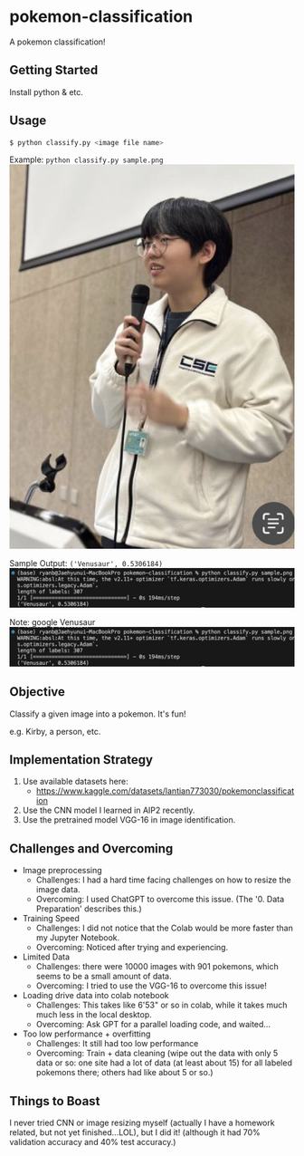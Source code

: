 # pokemon-classification
A pokemon classification!

## Getting Started

Install python & etc.

## Usage

```bash
$ python classify.py <image file name>
```

Example: `python classify.py sample.png`
![Sample Image](sample.png)

Sample Output: `('Venusaur', 0.5306184)`
![Sample Output](sample_output.png)

Note: google Venusaur
![Venusaur Image](sample_output.png)

## Objective

Classify a given image into a pokemon. It's fun!

e.g. Kirby, a person, etc.

## Implementation Strategy

1. Use available datasets here:
   <!-- - https://www.kaggle.com/datasets/hlrhegemony/pokemon-image-dataset -->
   - https://www.kaggle.com/datasets/lantian773030/pokemonclassification
2. Use the CNN model I learned in AIP2 recently.
3. Use the pretrained model VGG-16 in image identification.

## Challenges and Overcoming

- Image preprocessing
  - Challenges: I had a hard time facing challenges on how to resize the image data.
  - Overcoming: I used ChatGPT to overcome this issue. (The '0. Data Preparation' describes this.)
- Training Speed
  - Challenges: I did not notice that the Colab would be more faster than my Jupyter Notebook.
  - Overcoming: Noticed after trying and experiencing.
- Limited Data
  - Challenges: there were 10000 images with 901 pokemons, which seems to be a small amount of data.
  - Overcoming: I tried to use the VGG-16 to overcome this issue!
- Loading drive data into colab notebook
  - Challenges: This takes like 6'53" or so in colab, while it takes much much less in the local desktop.
  - Overcoming: Ask GPT for a parallel loading code, and waited...
- Too low performance + overfitting
  - Challenges: It still had too low performance
  - Overcoming: Train + data cleaning (wipe out the data with only 5 data or so: one site had a lot of data (at least about 15) for all labeled pokemons there; others had like about 5 or so.)

## Things to Boast

I never tried CNN or image resizing myself (actually I have a homework related, but not yet finished...LOL), but I did it! (although it had 70% validation accuracy and 40% test accuracy.)
